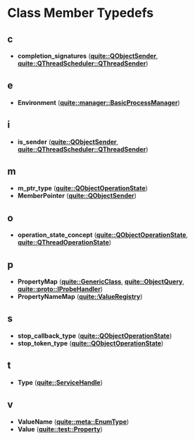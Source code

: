 
# Class Member Typedefs



## c

* **completion\_signatures** ([**quite::QObjectSender**](classquite_1_1QObjectSender.md), [**quite::QThreadScheduler::QThreadSender**](classquite_1_1QThreadScheduler_1_1QThreadSender.md))


## e

* **Environment** ([**quite::manager::BasicProcessManager**](classquite_1_1manager_1_1BasicProcessManager.md))


## i

* **is\_sender** ([**quite::QObjectSender**](classquite_1_1QObjectSender.md), [**quite::QThreadScheduler::QThreadSender**](classquite_1_1QThreadScheduler_1_1QThreadSender.md))


## m

* **m\_ptr\_type** ([**quite::QObjectOperationState**](classquite_1_1QObjectOperationState.md))
* **MemberPointer** ([**quite::QObjectSender**](classquite_1_1QObjectSender.md))


## o

* **operation\_state\_concept** ([**quite::QObjectOperationState**](classquite_1_1QObjectOperationState.md), [**quite::QThreadOperationState**](classquite_1_1QThreadOperationState.md))


## p

* **PropertyMap** ([**quite::GenericClass**](structquite_1_1GenericClass.md), [**quite::ObjectQuery**](structquite_1_1ObjectQuery.md), [**quite::proto::IProbeHandler**](classquite_1_1proto_1_1IProbeHandler.md))
* **PropertyNameMap** ([**quite::ValueRegistry**](classquite_1_1ValueRegistry.md))


## s

* **stop\_callback\_type** ([**quite::QObjectOperationState**](classquite_1_1QObjectOperationState.md))
* **stop\_token\_type** ([**quite::QObjectOperationState**](classquite_1_1QObjectOperationState.md))


## t

* **Type** ([**quite::ServiceHandle**](classquite_1_1ServiceHandle.md))


## v

* **ValueName** ([**quite::meta::EnumType**](structquite_1_1meta_1_1EnumType.md))
* **Value** ([**quite::test::Property**](classquite_1_1test_1_1Property.md))




